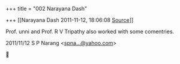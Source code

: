 +++
title = "002 Narayana Dash"

+++
[[Narayana Dash	2011-11-12, 18:06:08 [Source](https://groups.google.com/g/bvparishat/c/GsYnlHWtyf8)]]



Prof. unni and Prof. R V Tripathy also worked with some comentries.  
  

2011/11/12 S P Narang \<[spna...@yahoo.com]()\>



